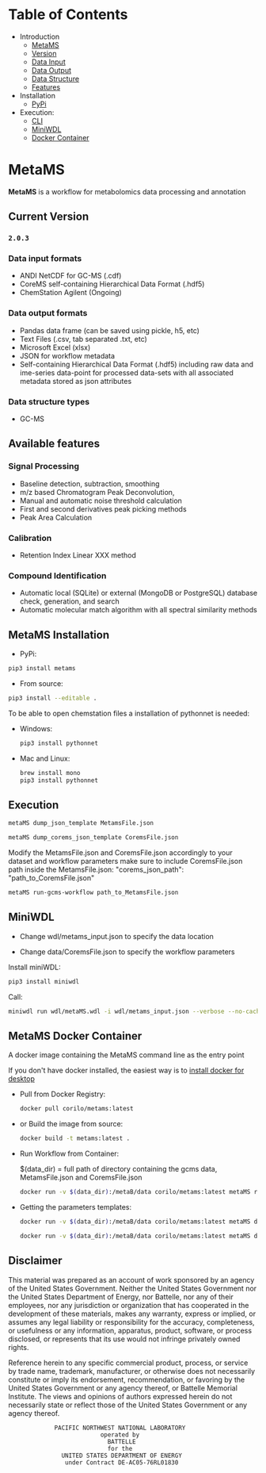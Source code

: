 # Table of Contents  
- Introduction
  - [MetaMS](#MetaMS)  
  - [Version](#current-version)  
  - [Data Input](#data-input-formats)  
  - [Data Output](#data-output-formats)  
  - [Data Structure](#data-structure-types)  
  - [Features](#available-features)  
- Installation
  - [PyPi](#metams-installation)  
- Execution:  
  - [CLI](#execution)  
  - [MiniWDL](#MiniWDL)  
  - [Docker Container](#metams-docker-container)  
# MetaMS

**MetaMS** is a workflow for metabolomics data processing and annotation

## Current Version

### `2.0.3`

### Data input formats

- ANDI NetCDF for GC-MS (.cdf)
- CoreMS self-containing Hierarchical Data Format (.hdf5)
- ChemStation Agilent (Ongoing)

### Data output formats

- Pandas data frame (can be saved using pickle, h5, etc)
- Text Files (.csv, tab separated .txt, etc)
- Microsoft Excel (xlsx)
- JSON for workflow metadata
- Self-containing Hierarchical Data Format (.hdf5) including raw data and ime-series data-point for processed data-sets with all associated metadata stored as json attributes

### Data structure types

- GC-MS

## Available features

### Signal Processing

- Baseline detection, subtraction, smoothing 
- m/z based Chromatogram Peak Deconvolution,
- Manual and automatic noise threshold calculation
- First and second derivatives peak picking methods
- Peak Area Calculation


### Calibration

- Retention Index Linear XXX method 

### Compound Identification

- Automatic local (SQLite) or external (MongoDB or PostgreSQL) database check, generation, and search
- Automatic molecular match algorithm with all spectral similarity methods 

## MetaMS Installation

- PyPi:     
```bash
pip3 install metams
```

- From source:
 ```bash
pip3 install --editable .
```

To be able to open chemstation files a installation of pythonnet is needed:
- Windows: 
    ```bash
    pip3 install pythonnet
    ```

- Mac and Linux:
    ```bash
    brew install mono
    pip3 install pythonnet   
    ```

## Execution

```bash
metaMS dump_json_template MetamsFile.json
```
```bash
metaMS dump_corems_json_template CoremsFile.json
```

 Modify the MetamsFile.json and CoremsFile.json accordingly to your dataset and workflow parameters
make sure to include CoremsFile.json path inside the MetamsFile.json: "corems_json_path": "path_to_CoremsFile.json" 

```bash
metaMS run-gcms-workflow path_to_MetamsFile.json
```

## MiniWDL 
- Change wdl/metams_input.json to specify the data location

- Change data/CoremsFile.json to specify the workflow parameters

Install miniWDL:
```bash
pip3 install miniwdl
```

Call:
```bash
miniwdl run wdl/metaMS.wdl -i wdl/metams_input.json --verbose --no-cache --copy-input-files
```
## MetaMS Docker Container

A docker image containing the MetaMS command line as the entry point

If you don't have docker installed, the easiest way is to [install docker for desktop](https://hub.docker.com/?overlay=onboarding)

- Pull from Docker Registry:

    ```bash
    docker pull corilo/metams:latest
    
    ```
- or Build the image from source:

    ```bash
    docker build -t metams:latest .
    ```
- Run Workflow from Container:

    $(data_dir) = full path of directory containing the gcms data, MetamsFile.json and CoremsFile.json
    
    ```bash
    docker run -v $(data_dir):/metaB/data corilo/metams:latest metaMS run-gcms-workflow /metaB/data/MetamsFile.json
    ```

- Getting the parameters templates:
    
    ```bash
    docker run -v $(data_dir):/metaB/data corilo/metams:latest metaMS dump_json_template /metaB/data/MetamsFile.json
    ```
    
    ```bash
    docker run -v $(data_dir):/metaB/data corilo/metams:latest metaMS dump_corems_json_template /metaB/data/CoremsFile.json
    ```

## Disclaimer

This material was prepared as an account of work sponsored by an agency of the
United States Government.  Neither the United States Government nor the United
States Department of Energy, nor Battelle, nor any of their employees, nor any
jurisdiction or organization that has cooperated in the development of these
materials, makes any warranty, express or implied, or assumes any legal
liability or responsibility for the accuracy, completeness, or usefulness or
any information, apparatus, product, software, or process disclosed, or
represents that its use would not infringe privately owned rights.

Reference herein to any specific commercial product, process, or service by
trade name, trademark, manufacturer, or otherwise does not necessarily
constitute or imply its endorsement, recommendation, or favoring by the United
States Government or any agency thereof, or Battelle Memorial Institute. The
views and opinions of authors expressed herein do not necessarily state or
reflect those of the United States Government or any agency thereof.

                 PACIFIC NORTHWEST NATIONAL LABORATORY
                              operated by
                                BATTELLE
                                for the
                   UNITED STATES DEPARTMENT OF ENERGY
                    under Contract DE-AC05-76RL01830